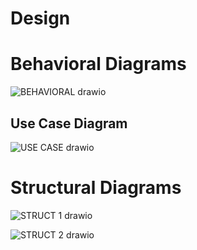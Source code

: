 # Design
# Behavioral Diagrams
![BEHAVIORAL drawio](https://user-images.githubusercontent.com/98818008/153155426-8a2145fa-92b3-42d1-8cb8-eecb773d4c8e.png)


## Use Case Diagram
![USE CASE drawio](https://user-images.githubusercontent.com/98818008/153158632-8117f551-6070-444b-9f0b-8609b7e11452.png)


# Structural Diagrams
   ![STRUCT 1 drawio](https://user-images.githubusercontent.com/98818008/153162966-0b2a2abd-8c81-44dd-9c43-c56df9704929.png)


![STRUCT 2 drawio](https://user-images.githubusercontent.com/98818008/153170388-7ce56f81-5155-4dbf-bc92-d3c3fdb2ce10.png)



